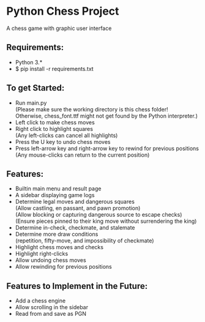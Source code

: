 # Python Chess Project

A chess game with graphic user interface

## Requirements:

* Python 3.*  
* $ pip install -r requirements.txt

## To get Started:

* Run main.py  
  (Please make sure the working directory is this chess folder!  
  Otherwise, chess_font.ttf might not get found by the Python interpreter.)  
* Left click to make chess moves  
* Right click to highlight squares  
  (Any left-clicks can cancel all highlights)  
* Press the U key to undo chess moves  
* Press left-arrow key and right-arrow key to rewind for previous positions  
  (Any mouse-clicks can return to the current position)

## Features:

* Builtin main menu and result page  
* A sidebar displaying game logs  
* Determine legal moves and dangerous squares  
  (Allow castling, en passant, and pawn promotion)  
  (Allow blocking or capturing dangerous source to escape checks)  
  (Ensure pieces pinned to their king move without surrendering the king)  
* Determine in-check, checkmate, and stalemate  
* Determine more draw conditions  
  (repetition, fifty-move, and impossibility of checkmate)  
* Highlight chess moves and checks  
* Highlight right-clicks  
* Allow undoing chess moves  
* Allow rewinding for previous positions

## Features to Implement in the Future:

* Add a chess engine  
* Allow scrolling in the sidebar  
* Read from and save as PGN